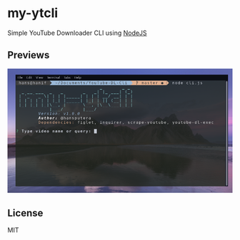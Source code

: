 # my-ytcli

Simple YouTube Downloader CLI using [NodeJS](https://nodejs.org)

## Previews

![Preview 1](./screenshoots/1.png)

## License
MIT